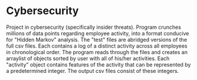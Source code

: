 # Cybersecurity
Project in cybersecurity (specifically insider threats).
Program crunches millions of data points regarding employee activity, into a format conducive for "Hidden Markov" analysis.
The "test" files are abridged versions of the full csv files. Each contains a log of a distinct activity across all employees in chronological order. The program reads through the files and creates an arraylist of objects sorted by user with all of his/her activities. Each "activity" object contains features of the activity that can be represented by a predetermined integer. The output csv files consist of these integers. 
